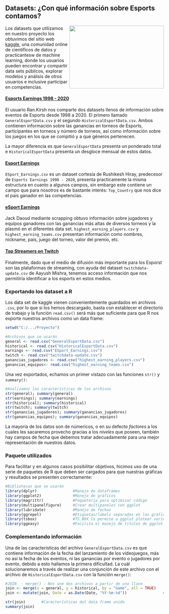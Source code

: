 ## Datasets: ¿Con qué información sobre Esports contamos?

<img src="../../Imágenes/logo_kaggle.png" align="right" height="200" width="300">

Los datasets que utilizamos en nuestro proyecto los obtuvimos del sitio web [kaggle](https://www.kaggle.com/), una comunidad online de científicos de datos y practicantesw de machine learning, donde los usuarios pueden encontrar y compartir data sets públicos, explorar modelos y análisis de otros usuarios e inclusive participar en competencias.


#### [Esports Earnings 1998 - 2020](https://www.kaggle.com/rankirsh/esports-earnings)

El usuario Ran.Kirsh nos comparte dos datasets llenos de información sobre eventos de Esports desde 1998 a 2020. El primero llamado `GeneralEsportData.csv` y el segundo `HistoricalEsportData.csv`. Ambos contienen información sobre las ganancias en torneos de Esports, participantes en torneos y número de torneos, así como información sobre los juegos en los que se compitió y a que géneros pertenecen. 

La mayor diferencia es que `GeneralEsportData` presenta un ponderado total e `HistoricalEsportData` presenta un desgloce mensual de estos datos.

#### [Esport Earnings](https://www.kaggle.com/rushikeshhiray/esport-earnings)

`ESport_Earnings.csv` es un dataset cortesía de Rushikesh Hiray, predecesor de `Esports Earnings 1998 - 2020`, presenta practicamente la misma estructura en cuanto a algunos campos, sin embargo este contiene un campo que para nosotros es de bastante interés: `Top_Country` que nos dice el país ganador en las competencias.


#### [eSport Earnings](https://www.kaggle.com/jackdaoud/esports-earnings-for-players-teams-by-game)

Jack Daoud mediante scrapping obtuvo información sobre jugadores y equipos ganadores con las ganancias más altas de diversos torneos y la plasmó en el diferentes data set. `highest_earning_players.csv` y `highest_earning_teams.csv` presentan información como nombres, nickname, país, juego del torneo, valor del premio, etc. 

#### [Top Streamers on Twitch](https://www.kaggle.com/aayushmishra1512/twitchdata)

Finalmente, dado que el medio de difusión más importante para los Esporst son las plataformas de streaming, con ayuda del dataset `twitchdata-update.csv` de Aayush Mishra, tenemos acceso información que nos permitiría identificar a los esports en estos medios.

### Exportando los dataset a R

Los data set de kaggle vienen convenientemente guardados en archivos `.csv`, por lo que si los hemos descargado, basta con establecer el directorio de trabajo y la función
`read.csv()` será más que suficiente para que R nos exporte nuestros archivos como un data frame:

```R
setwd("C:/.../Proyecto")

#Archivos que se usarán
general <- read.csv("GeneralEsportData.csv")
historical <- read.csv("HistoricalEsportData.csv")
earnings <- read.csv("ESport_Earnings.csv")
twitch <- read.csv("twitchdata-update.csv")
ganancias_jugadores <- read.csv("highest_earning_players.csv")
ganancias_equipos<- read.csv("highest_earning_teams.csv")
```

Una vez exportados, echamos un primer vistazo con las funciones `str()` y `summary()`:

```R
#Analizamos las características de los archivos
str(general); summary(general)
str(earnings); summary(earnings)
str(historical); summary(historical)
str(twitch); summary(twitch)
str(ganancias_jugadores); summary(ganancias_jugadores)
str(ganancias_equipos); summary(ganancias_equipos)
```

La mayoría de los datos son de númericos, o en su defecto *factores* a los cuales les sacaremos provecho gracias a los *niveles* que poseen, también hay campos de fecha que debemos tratar adecuadamente para una mejor representación de nuestros datos.

### Paquete utilizados

Para facilitar y en algunos casos posibilitar objetivos, hicimos uso de una serie de paquetes de R que deben ser cargados para que nuestras gráficas y resultados se presenten correctamente:

```R
#Bibliotecas que se usarán
library(dplyr)                #Manejo de dataframes
library(ggplot2)              #Manejo de gráficos
library(magrittr)             #Paquetería para optimizar código
library(multipanelfigure)     #Crear multipaneles con ggplot
library(lubridate)            #Manejo de fechas
library(ggrepel)              #Etiquetas/labels separadas en las gráficas
library(tsbox)                #TS_BOX le permite a ggplot plotear series de tiempo
library(ggeasy)               #Facilita el manejo de titulos de ggplot dentro de multipanelfigure
```

### Complementando información

Una de las características del archivo `GeneralEsportData.csv` es que contiene información de la fecha del lanzamiento de los vídeojuegos, más no así la fecha de los eventos, ni las ganancias por evento o jugadores por evento, debido a esto hallamos la primera dificultad. La cuál solucionaremos a través de realizar una conjunción de este archivo con el  archivo de `HistoricalEsportData.csv` con la función `merge()`:

```R
#JOIN  - merge() - Nos une dos archivos a partir de una llave
join <- merge(x = general, y = historical, by = "Game", all = TRUE)  
join <- mutate(join, Date = as.Date(Date, "%Y-%m-%d"))                #Pasamos a formato de fecha el campo Date

str(join)       #Características del data frame unido
summary(join)
```


